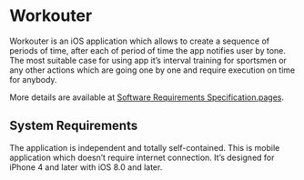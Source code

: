 # Workouter
Workouter is an iOS application which allows to create a sequence of periods of time, after each of period of time the app notifies user by tone. The most suitable case for using app it’s interval training for sportsmen or any other actions which are going one by one and require execution on time for anybody.

More details are available at [Software Requirements Specification.pages](https://github.com/Visput/Workouter/blob/master/Docs/v1/requirements/Software%20Requirements%20Specification.pages?raw=true).

## System Requirements
The application is independent and totally self-contained. This is mobile application which doesn’t require internet connection. It’s designed for iPhone 4 and later with iOS 8.0 and later.
